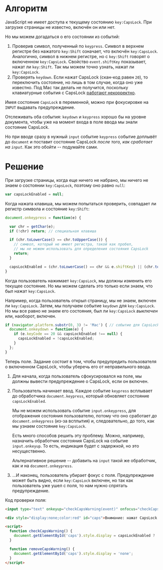 # Алгоритм

JavaScript не имеет доступа к текущему состоянию `key:CapsLock`. При загрузке страницы не известно, включён он или нет.

Но мы можем догадаться о его состоянии из событий:

1. Проверив символ, полученный по `keypress`. Символ в верхнем регистре без нажатого `key:Shift` означает, что включён `key:CapsLock`. Аналогично, символ в нижнем регистре, но с `key:Shift` говорят о включенном `key:CapsLock`. Свойство `event.shiftKey` показывает, нажат ли `key:Shift`. Так мы можем точно узнать, нажат ли `key:CapsLock`.
2. Проверять `keydown`. Если нажат CapsLock (скан-код равен `20`), то переключить состояние, но лишь в том случае, когда оно уже известно.
Под Mac так делать не получится, поскольку клавиатурные события с CapsLock  [работают некорректно](info:keyboard-events#keyboard-events-order).

Имея состояние `CapsLock` в переменной, можно при фокусировке на `INPUT` выдавать предупреждение.

Отслеживать оба события: `keydown` и `keypress` хорошо бы на уровне документа, чтобы уже на момент входа в поле ввода мы знали состояние CapsLock.

Но при вводе сразу в нужный `input` событие `keypress` событие доплывёт до `document` и поставит состояние CapsLock *после того, как сработает на `input`*. Как это обойти -- подумайте сами.

# Решение

При загрузке страницы, когда еще ничего не набрано, мы ничего не знаем о состоянии `key:CapsLock`, поэтому оно равно `null`:

```js
var capsLockEnabled = null;
```

Когда нажата клавиша, мы можем попытаться проверить, совпадает ли регистр символа и состояние `key:Shift`:

```js
document.onkeypress = function(e) {

  var chr = getChar(e);
  if (!chr) return; // специальная клавиша

  if (chr.toLowerCase() == chr.toUpperCase()) {
    // символ, который не имеет регистра, такой как пробел,
    // мы не можем использовать для определения состояния CapsLock
    return;
  }

  capsLockEnabled = (chr.toLowerCase() == chr && e.shiftKey) || (chr.toUpperCase() == chr && !e.shiftKey);
}
```

Когда пользователь нажимает `key:CapsLock`, мы должны изменить его текущее состояние. Но мы можем сделать это только если знаем, что был нажат `key:CapsLock`.

Например, когда пользователь открыл страницу, мы не знаем, включен ли `key:CapsLock`. Затем, мы получаем событие `keydown` для `key:CapsLock`. Но мы все равно не знаем его состояния, был ли `key:CapsLock` *выключен* или, наоборот, включен.

```js
if (navigator.platform.substr(0, 3) != 'Mac') { // событие для CapsLock глючит под Mac
  document.onkeydown = function(e) {
    if (e.keyCode == 20 && capsLockEnabled !== null) {
      capsLockEnabled = !capsLockEnabled;
    }
  };
}
```

Теперь поле. Задание состоит в том, чтобы предупредить пользователя о включенном CapsLock, чтобы уберечь его от неправильного ввода.

1. Для начала, когда пользователь сфокусировался на поле, мы должны вывести предупреждение о CapsLock, если он включен.
2. Пользователь начинает ввод. Каждое событие `keypress` всплывает до обработчика `document.keypress`, который обновляет состояние `capsLockEnabled`.

    Мы не можем использовать событие `input.onkeypress`, для отображения состояния пользователю, потому что оно сработает *до* `document.onkeypress` (из-за всплытия) и, следовательно, до того, как мы узнаем состояние `key:CapsLock`.

    Есть много способов решить эту проблему. Можно, например, назначить обработчик состояния CapsLock на  событие `input.onkeyup`. То есть, индикация будет с задержкой, но это несущественно.

    Альтернативное решение -- добавить на `input` такой же обработчик, как и на `document.onkeypress`.
3. ...И наконец, пользователь убирает фокус с поля. Предупреждение может быть видно, если `key:CapsLock` включен, но так как пользователь уже ушел с поля, то нам нужно спрятать предупреждение.

Код проверки поля:

```html
<input type="text" onkeyup="checkCapsWarning(event)" onfocus="checkCapsWarning(event)" onblur="removeCapsWarning()" />

<div style="display:none;color:red" id="caps">Внимание: нажат CapsLock!</div>

<script>
  function checkCapsWarning() {
    document.getElementById('caps').style.display = capsLockEnabled ? 'block' : 'none';
  }

  function removeCapsWarning() {
    document.getElementById('caps').style.display = 'none';
  }
</script>
```

